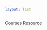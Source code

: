 ```yaml
---
layout: list
---
```


<a class="btn btn-primary" href="courses" role="button">Courses</a>
<a class="btn btn-primary" href="resource" role="button">Resource</a>

